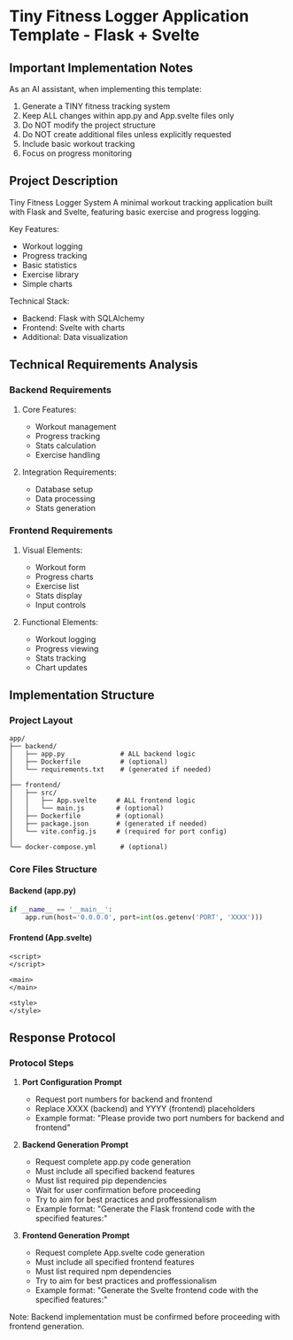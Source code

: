 # Tiny Fitness Logger Application Template - Flask + Svelte

## Important Implementation Notes

As an AI assistant, when implementing this template:
1. Generate a TINY fitness tracking system
2. Keep ALL changes within app.py and App.svelte files only
3. Do NOT modify the project structure
4. Do NOT create additional files unless explicitly requested
5. Include basic workout tracking
6. Focus on progress monitoring

## Project Description

Tiny Fitness Logger System
A minimal workout tracking application built with Flask and Svelte, featuring basic exercise and progress logging.

Key Features:
- Workout logging
- Progress tracking
- Basic statistics
- Exercise library
- Simple charts

Technical Stack:
- Backend: Flask with SQLAlchemy
- Frontend: Svelte with charts
- Additional: Data visualization

## Technical Requirements Analysis

### Backend Requirements
1. Core Features:
   - Workout management
   - Progress tracking
   - Stats calculation
   - Exercise handling

2. Integration Requirements:
   - Database setup
   - Data processing
   - Stats generation

### Frontend Requirements
1. Visual Elements:
   - Workout form
   - Progress charts
   - Exercise list
   - Stats display
   - Input controls

2. Functional Elements:
   - Workout logging
   - Progress viewing
   - Stats tracking
   - Chart updates

## Implementation Structure

### Project Layout
```plaintext
app/
├── backend/
│   ├── app.py              # ALL backend logic
│   ├── Dockerfile          # (optional)
│   └── requirements.txt    # (generated if needed)
│
├── frontend/
│   ├── src/
│   │   ├── App.svelte     # ALL frontend logic
│   │   └── main.js        # (optional)
│   ├── Dockerfile         # (optional)
│   ├── package.json       # (generated if needed)
│   └── vite.config.js     # (required for port config)
│
└── docker-compose.yml      # (optional)
```

### Core Files Structure

#### Backend (app.py)
```python
if __name__ == '__main__':
    app.run(host='0.0.0.0', port=int(os.getenv('PORT', 'XXXX')))
```

#### Frontend (App.svelte)
```svelte
<script>
</script>

<main>
</main>

<style>
</style>
```

## Response Protocol

### Protocol Steps

1. **Port Configuration Prompt**
   - Request port numbers for backend and frontend
   - Replace XXXX (backend) and YYYY (frontend) placeholders
   - Example format: "Please provide two port numbers for backend and frontend"

2. **Backend Generation Prompt**
   - Request complete app.py code generation
   - Must include all specified backend features
   - Must list required pip dependencies
   - Wait for user confirmation before proceeding
   - Try to aim for best practices and proffessionalism
   - Example format: "Generate the Flask frontend code with the specified features:"

3. **Frontend Generation Prompt**
   - Request complete App.svelte code generation
   - Must include all specified frontend features
   - Must list required npm dependencies
   - Try to aim for best practices and proffessionalism
   - Example format: "Generate the Svelte frontend code with the specified features:"

Note: Backend implementation must be confirmed before proceeding with frontend generation.